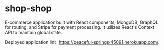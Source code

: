 # shop-shop

E-commerce application built with React components, MongoDB, GraphQL for routing, and Stripe for payment processing.  It utilizes React's Context API to maintain global state.

Deployed application link: https://peaceful-springs-45091.herokuapp.com/.
